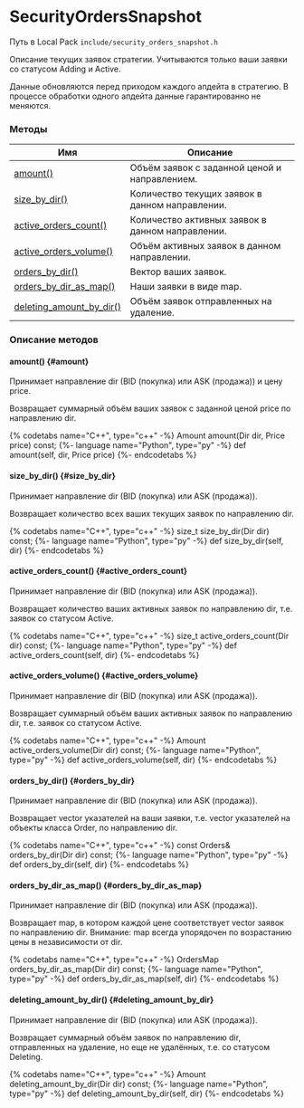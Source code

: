 # SecurityOrdersSnapshot

Путь в Local Pack `include/security_orders_snapshot.h`

Описание текущих заявок стратегии.
Учитываются только ваши заявки со статусом Adding и Active.

Данные обновляются перед приходом каждого апдейта в стратегию.
В процессе обработки одного апдейта данные гарантированно не меняются.

### Методы

| Имя | Описание |
| --- | --- |
| [amount()](#amount) | Объём заявок с заданной ценой и направлением. |
| [size_by_dir()](#size_by_dir) | Количество текущих заявок в данном направлении. |
| [active_orders_count()](#active_orders_count) | Количество активных заявок в данном направлении. |
| [active_orders_volume()](#active_orders_volume) | Объём активных заявок в данном направлении. |
| [orders_by_dir()](#orders_by_dir) | Вектор ваших заявок. |
| [orders_by_dir_as_map()](#orders_by_dir_as_map) | Наши заявки в виде map. |
| [deleting_amount_by_dir()](#deleting_amount_by_dir) | Объём заявок отправленных на удаление. |

### Описание методов

#### amount() {#amount}

Принимает направление dir (BID (покупка) или ASK (продажа)) и цену price.

Возвращает суммарный объём ваших заявок с заданной ценой price по направлению dir.

{% codetabs name="C++", type="c++" -%}
Amount amount(Dir dir, Price price) const;
{%- language name="Python", type="py" -%}
def amount(self, dir, Price price)
{%- endcodetabs %}

#### size_by_dir() {#size_by_dir}

Принимает направление dir (BID (покупка) или ASK (продажа)).

Возвращает количество всех ваших текущих заявок по направлению dir.

{% codetabs name="C++", type="c++" -%}
size_t size_by_dir(Dir dir) const;
{%- language name="Python", type="py" -%}
def size_by_dir(self, dir)
{%- endcodetabs %}

#### active_orders_count() {#active_orders_count}

Принимает направление dir (BID (покупка) или ASK (продажа)).

Возвращает количество ваших активных заявок по направлению dir, т.е. заявок со статусом Active.

{% codetabs name="C++", type="c++" -%}
size_t active_orders_count(Dir dir) const;
{%- language name="Python", type="py" -%}
def active_orders_count(self, dir)
{%- endcodetabs %}

#### active_orders_volume() {#active_orders_volume}

Принимает направление dir (BID (покупка) или ASK (продажа)).

Возвращает суммарный объём ваших активных заявок по направлению dir, т.е. заявок со статусом Active.

{% codetabs name="C++", type="c++" -%}
Amount active_orders_volume(Dir dir) const;
{%- language name="Python", type="py" -%}
def active_orders_volume(self, dir)
{%- endcodetabs %}

#### orders_by_dir() {#orders_by_dir}

Принимает направление dir (BID (покупка) или ASK (продажа)).

Возвращает vector указателей на ваши заявки, т.е. vector указателей на объекты класса Order, по направлению dir.

{% codetabs name="C++", type="c++" -%}
const Orders& orders_by_dir(Dir dir) const;
{%- language name="Python", type="py" -%}
def orders_by_dir(self, dir)
{%- endcodetabs %}

#### orders_by_dir_as_map() {#orders_by_dir_as_map}

Принимает направление dir (BID (покупка) или ASK (продажа)).

Возвращает map, в котором каждой цене соответствует vector заявок по направлению dir.
Внимание: map всегда упорядочен по возрастанию цены в независимости от dir.

{% codetabs name="C++", type="c++" -%}
OrdersMap orders_by_dir_as_map(Dir dir) const;
{%- language name="Python", type="py" -%}
def orders_by_dir_as_map(self, dir)
{%- endcodetabs %}

#### deleting_amount_by_dir() {#deleting_amount_by_dir}

Принимает направление dir (BID (покупка) или ASK (продажа)).

Возвращает суммарный объём заявок по направлению dir, отправленных на удаление, но еще не удалённых, т.е. со статусом Deleting.

{% codetabs name="C++", type="c++" -%}
Amount deleting_amount_by_dir(Dir dir) const;
{%- language name="Python", type="py" -%}
def deleting_amount_by_dir(self, dir)
{%- endcodetabs %}
